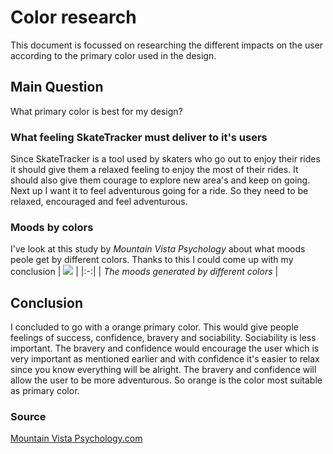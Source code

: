 # Color research
This document is focussed on researching the different impacts on the user according to the primary color used in the design.

## Main Question
What primary color is best for my design?

### What feeling SkateTracker must deliver to it's users
Since SkateTracker is a tool used by skaters who go out to enjoy their rides it should give them a relaxed feeling to enjoy the most of their rides.
It should also give them courage to explore new area's and keep on going. Next up I want it to feel adventurous going for a ride.
So they need to be relaxed, encouraged and feel adventurous.

### Moods by colors
I've look at this study by _Mountain Vista Psychology_ about what moods peole get by different colors. Thanks to this I could come up with my conclusion
| <img src="https://lh6.googleusercontent.com/jsIc1tf0tt8jBsYwtyGrSOaAHZqEbUelnM3lV_ekfHnhbcVD0I_ut1Lf9bPhzxX87GQAA7sHRAv2oniR3sT33XkawxnR0zRZ-Aj6cJfHj9A00AYh7HUzRZVk4VzjMiv_-WGNtBQr" > |
|:-:|
| _The moods generated by different colors_ |

## Conclusion
I concluded to go with a orange primary color. This would give people feelings of success, confidence, bravery and sociability. Sociability is less important.
The bravery and confidence would encourage the user which is very important as mentioned earlier and with confidence it's easier to relax since you know everything will be alright.
The bravery and confidence will allow the user to be more adventurous. So orange is the color most suitable as primary color.

### Source
[Mountain Vista Psychology.com](https://www.mountainvistapsychology.com/color-psychology-the-effects-of-color)
